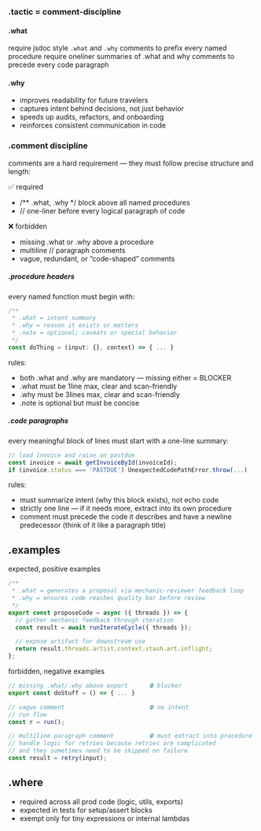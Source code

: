 
### .tactic = comment-discipline

#### .what
require jsdoc style `.what` and `.why` comments to prefix every named procedure
require oneliner summaries of .what and why comments to precede every code paragraph

#### .why
- improves readability for future travelers
- captures intent behind decisions, not just behavior
- speeds up audits, refactors, and onboarding
- reinforces consistent communication in code


### .comment discipline

comments are a hard requirement — they must follow precise structure and length:

✅ required
- /** .what, .why */ block above all named procedures
- // one-liner before every logical paragraph of code

❌ forbidden
- missing .what or .why above a procedure
- multiline // paragraph comments
- vague, redundant, or “code-shaped” comments

##### .procedure headers
every named function must begin with:

```ts
/**
 * .what = intent summary
 * .why = reason it exists or matters
 * .note = optional; caveats or special behavior
 */
const doThing = (input: {}, context) => { ... }
```

rules:
- both .what and .why are mandatory — missing either = BLOCKER
- .what must be 1line max, clear and scan-friendly
- .why must be 3lines max, clear and scan-friendly
- .note is optional but must be concise


##### .code paragraphs

every meaningful block of lines must start with a one-line summary:

```ts
// load invoice and raise on pastdue
const invoice = await getInvoiceById(invoiceId);
if (invoice.status === 'PASTDUE') UnexpectedCodePathError.throw(...)
```

rules:
- must summarize intent (why this block exists), not echo code
- strictly one line — if it needs more, extract into its own procedure
- comment must precede the code it describes and have a newline predecessor (think of it like a paragraph title)

## .examples

expected, positive examples
```ts
/**
 * .what = generates a proposal via mechanic-reviewer feedback loop
 * .why = ensures code reaches quality bar before review
 */
export const proposeCode = async ({ threads }) => {
  // gather mechanic feedback through iteration
  const result = await runIterateCycle({ threads });

  // expose artifact for downstream use
  return result.threads.artist.context.stash.art.inflight;
};
```


forbidden, negative examples
```ts
// missing .what/.why above export      ⛔ blocker
export const doStuff = () => { ... }

// vague comment                        ⛔ no intent
// run flow
const r = run();

// multiline paragraph comment          ⛔ must extract into procedure
// handle logic for retries because retries are complicated
// and they sometimes need to be skipped on failure
const result = retry(input);
```

## .where
- required across all prod code (logic, utils, exports)
- expected in tests for setup/assert blocks
- exempt only for tiny expressions or internal lambdas

